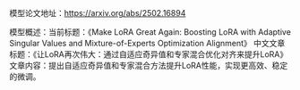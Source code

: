 模型论文地址：https://arxiv.org/abs/2502.16894

模型概述：当前标题：《Make LoRA Great Again: Boosting LoRA with Adaptive Singular Values and Mixture-of-Experts Optimization Alignment》
中文文章标题：《让LoRA再次伟大：通过自适应奇异值和专家混合优化对齐来提升LoRA》
文章内容：提出自适应奇异值和专家混合方法提升LoRA性能，实现更高效、稳定的微调。
